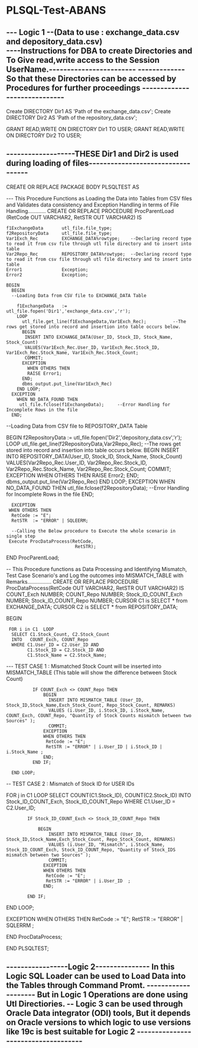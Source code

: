 # PLSQL-Test-ABANS

--- Logic 1 --(Data to use : exchange_data.csv and depository_data.csv)  
----Instructions for DBA to create Directories and To Give read,write access to the Session UserName.------------------------
-------------So that these Directories can be accessed by Procedures for further proceedings -----------------------------
-------------------------------------------------------------------------------------------- 
Create DIRECTORY Dir1 AS 'Path of the exchange_data.csv';
Create DIRECTORY Dir2 AS 'Path of the repository_data.csv';

GRANT READ,WRITE ON DIRECTORY Dir1 TO USER;
GRANT READ,WRITE ON DIRECTORY Dir2 TO USER;

-------------------THESE Dir1 and Dir2 is used during loading of files----------------------------------
--------------------------------------------------------------------------------------------------------


CREATE OR REPLACE PACKAGE BODY PLSQLTEST AS

--- This Procedure Functions as Loading the Data into Tables from CSV files and Validates data consistency and Exception Handling in terms of File Handling............
 CREATE OR REPLACE PROCEDURE ProcParentLoad (RetCode OUT VARCHAR2,
                                         RetSTR  OUT VARCHAR2) IS
    
    f1ExchangeData       utl_file.file_type;
    f2RepositoryData     utl_file.file_type;
    Var1Exch_Rec         EXCHANGE_DATA%rowtype;    --Declaring record type to read it from csv file through utl file directory and to insert into table
    Var2Repo_Rec         REPOSITORY_DATA%rowtype;  --Declaring record type to read it from csv file through utl file directory and to insert into table
    Error1               Exception;
    Error2               Exception;

    BEGIN
      BEGIN
      --Loading Data from CSV file to EXCHANGE_DATA Table
      
        f1ExchangeData   := utl_file.fopen('Dir1','exchange_data.csv','r');
        LOOP
          utl_file.get_line(f1ExchangeData,Var1Exch_Rec);          --The rows get stored into record and insertion into table occurs below.
          BEGIN
           INSERT INTO EXCHANGE_DATA(User_ID, Stock_ID, Stock_Name, Stock_Count)
           VALUES(Var1Exch_Rec.User_ID, Var1Exch_Rec.Stock_ID, Var1Exch_Rec.Stock_Name, Var1Exch_Rec.Stock_Count;
           COMMIT;
          EXCEPTION
            WHEN OTHERS THEN
            RAISE Error1;
          END;
          dbms_output.put_line(Var1Exch_Rec)
        END LOOP;
      EXCEPTION
        WHEN NO_DATA_FOUND THEN
         utl_file.fclose(f1ExchangeData);     --Error Handling for Incomplete Rows in the file
      END;  
      
--Loading Data from CSV file to REPOSITORY_DATA Table

 BEGIN 
  f2RepositoryData := utl_file.fopen('Dir2','depository_data.csv','r');
     LOOP
          utl_file.get_line(f2RepositoryData,Var2Repo_Rec);                          --The rows get stored into record and insertion into table occurs below.
          BEGIN
           INSERT INTO REPOSITORY_DATA(User_ID, Stock_ID, Stock_Name, Stock_Count)
           VALUES(Var2Repo_Rec.User_ID, Var2Repo_Rec.Stock_ID, Var2Repo_Rec.Stock_Name, Var2Repo_Rec.Stock_Count;
           COMMIT;
          EXCEPTION
            WHEN OTHERS THEN
            RAISE Error2;
          END;
          dbms_output.put_line(Var2Repo_Rec)
        END LOOP;
      EXCEPTION
        WHEN NO_DATA_FOUND THEN
         utl_file.fclose(f2RepositoryData);     --Error Handling for Incomplete Rows in the file
      END;

      EXCEPTION
     WHEN OTHERS THEN
      RetCode := "E";
      RetSTR  := "ERROR" | SQLEERM;

      --Calling the Below procedure to Execute the whole scenario in single step
     Execute ProcDataProcess(RetCode, 
                              RetSTR);
 END ProcParentLoad;

                              
-- This Procedure functions as Data Processing and Identifying Mismatch, Test Case Scenario's and Log the outcomes into MISMATCH_TABLE with Remarks................
 CREATE OR REPLACE PROCEDURE ProcDataProcess(RetCode OUT VARCHAR2,
                                             RetSTR  OUT VARCHAR2) IS
    COUNT_Exch   NUMBER;
    COUNT_Repo   NUMBER;
    Stock_ID_COUNT_Exch NUMBER;
    Stock_ID_COUNT_Repo NUMBER;
    CURSOR C1 is SELECT * from EXCHANGE_DATA;
    CURSOR C2 is SELECT * from REPOSITORY_DATA;

   BEGIN
   
     FOR i in C1  LOOP
      SELECT C1.Stock_Count, C2.Stock_Count
      INTO   COUNT_Exch, COUNT_Repo
      WHERE C1.User_ID = C2.User_ID AND
            C1.Stock_ID = C2.Stock_ID AND
            C1.Stock_Name = C2.Stock_Name;

--- TEST CASE 1 : Mismatched Stock Count will be inserted into MISMATCH_TABLE (This table will show the difference between Stock Count)

              IF COUNT_Exch <> COUNT_Repo THEN
                  BEGIN
                    INSERT INTO MISMATCH_TABLE (User_ID, Stock_ID,Stock_Name,Exch_Stock_Count, Repo_Stock_Count, REMARKS)
                    VALUES (i.User_ID, i.Stock_ID, i.Stock_Name, COUNT_Exch, COUNT_Repo, "Quantity of Stock Counts mismatch between two Sources" );
                    COMMIT;
                  EXCEPTION
                  WHEN OTHERS THEN
                   RetCode := "E";
                   RetSTR := "ERROR" | i.User_ID | i.Stock_ID | i.Stock_Name ;    
                  END;
              END IF;
      
      END LOOP;
      
-- TEST CASE 2 : Mismatch of Stock ID for USER IDs

   FOR j in C1 LOOP 
     SELECT COUNT(C1.Stock_ID), COUNT(C2.Stock_ID)
      INTO  Stock_ID_COUNT_Exch, Stock_ID_COUNT_Repo
      WHERE C1.User_ID = C2.User_ID;

            IF Stock_ID_COUNT_Exch <> Stock_ID_COUNT_Repo THEN
                
                BEGIN
                    INSERT INTO MISMATCH_TABLE (User_ID, Stock_ID,Stock_Name,Exch_Stock_Count, Repo_Stock_Count, REMARKS)
                    VALUES (i.User_ID, "Mismatch", i.Stock_Name, Stock_ID_COUNT_Exch, Stock_ID_COUNT_Repo, "Quantity of Stock_IDS mismatch between two Sources" );
                    COMMIT;
                  EXCEPTION
                  WHEN OTHERS THEN
                   RetCode := "E";
                   RetSTR := "ERROR" | i.User_ID  ;    
                  END;

            END IF;

   END LOOP;

   EXCEPTION
      WHEN OTHERS THEN
       RetCode := "E";
       RetSTR := "ERROR" | SQLERRM ;
       
 END ProcDataProcess;
 
END PLSQLTEST;



-----------------Logic 2--------------- In this Logic SQL Loader can be used to Load Data into the Tables through Command Promt.
        --------------------                             But in Logic 1 Operations are done using Utl Directiories.
 -- Logic 3 can be used through Oracle Data integrator (ODI) tools, But it depends on Oracle versions to which logic to use versions like 19c is best suitable for Logic 2 ------------------------------------
 ------------------ 
                                               
